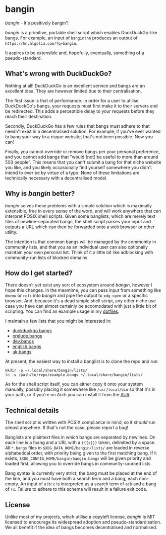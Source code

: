 # bangin

_bangin_ - It's positively bangin'!

_bangin_ is a primitive, portable shell script which enables DuckDuckGo-like bangs. For example, an input of `bangin!hn` produces an output of `https://hn.algolia.com/?q=bangin`.

It aspires to be extensible and, hopefully, eventually, something of a pseudo-standard.

## What's wrong with DuckDuckGo?

Nothing at all! DuckDuckGo is an excellent service and bangs are an excellent idea. They are however limited due to their centralisation.

The first issue is that of performance. In order for a user to utilise DuckDuckGo's bangs, your requests must first make it to their servers and be redirected. This adds a perceptible delay to your requests before they reach their destination.

Secondly, DuckDuckGo has a few rules that bangs must adhere to that needn't exist in a decentralised solution. For example, if you've ever wanted to bang your way to a risque website, that's not been possible. Now you can!

Finally, you cannot override or remove bangs per your personal preference, and you cannot add bangs that "would [not] be useful to more than around 500 people". This means that you can't submit a bang for that niche website you like, and you likely occasionally find yourself somewhere you didn't intend to ever be by virtue of a typo. None of these limitations are technically necessary with a decentralised model.

## Why is _bangin_ better?

_bangin_ solves these problems with a simple solution which is maximally extensible, free in every sense of the word, and will work anywhere that can interpret POSIX shell scripts. Given some banglists, which are merely text files of newline-separated bangs, the shell script parses your input and outputs a URL which can then be forwarded onto a web browser or other utility.

The intention is that common bangs will be managed by the community in community lists, and that you as an individual user can also optionally maintain your own personal list. Think of it a little bit like adblocking with community-run lists of blocked domains.

## How do I get started?

There doesn't yet exist any sort of ecosystem around _bangin_, however I hope this changes. In the meantime, you can pass input from something like `dmenu` or `rofi` into _bangin_ and pipe the output to `xdg-open` or a specific browser. And, because it's a dead simple shell script, any other niche use case you have can almost certainly be accomodated with just a little bit of scripting. You can find an example usage in my [dotfiles](https://github.com/samhh/dotfiles/blob/desktop-linux/home/scripts/web-search.sh).

I maintain a few lists that you might be interested in:

- [duckduckgo.bangs](https://github.com/samhh/duckduckgo.bangs)
- [prelude.bangs](https://github.com/samhh/prelude.bangs)
- [dev.bangs](https://github.com/samhh/dev.bangs)
- [english.bangs](https://github.com/samhh/english.bangs)
- [uk.bangs](https://github.com/samhh/uk.bangs)

At present, the easiest way to install a banglist is to clone the repo and run:

```shell
mkdir -p ~/.local/share/bangin/lists/
ln -s /path/to/repo/example.bangs ~/.local/share/bangin/lists/
```

As for the shell script itself, you can either copy it onto your system manually, possibly placing it somewhere like `/usr/local/bin` so that it's in your path, or if you're on Arch you can install it from the [AUR](https://aur.archlinux.org/packages/bangin/).

## Technical details

The shell script is written with POSIX compliance in mind, so it _should_ run almost anywhere. If that's not the case, please report a bug!

Banglists are plaintext files in which bangs are separated by newlines. On each line is a !bang and a URL with a `{{{s}}}` token, delimited by a space. All `*.bangs` files in `$XDG_DATA_HOME/bangin/lists/` are loaded in reverse alphabetical order, with priority being given to the first matching bang. If it exists, `$XDG_CONFIG_HOME/bangin/bangin.bangs` will be given priority and loaded first, allowing you to override bangs in community-sourced lists.

Bang syntax is currently very strict; the bang must be placed at the end of the line, and you must have both a search term and a bang, each non-empty. An input of `a!b!c` is interpreted as a search term of `a!b` and a bang of `!c`. Failure to adhere to this schema will result in a failure exit code.

## License

Unlike most of my projects, which utilise a copyleft license, _bangin_ is MIT licensed to encourage its widespread adoption and pseudo-standardisation. We all benefit if the idea of bangs becomes decentralised and normalised.

